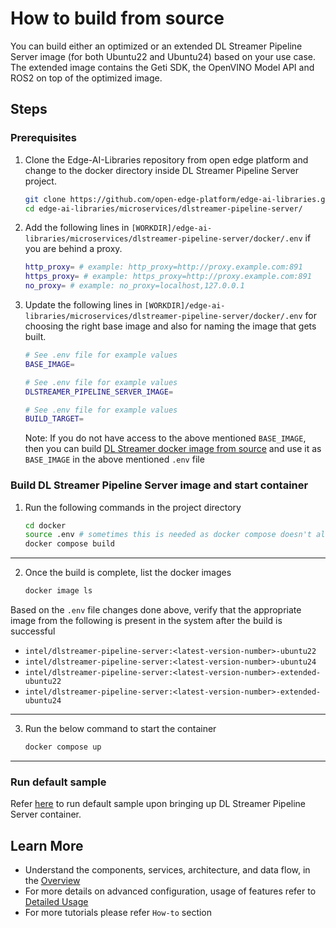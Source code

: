 # How to build from source

You can build either an optimized or an extended DL Streamer Pipeline Server image (for both Ubuntu22 and Ubuntu24) based on your use case. The extended image contains the Geti SDK, the OpenVINO Model API and ROS2 on top of the optimized image.

## Steps

### Prerequisites

1. Clone the Edge-AI-Libraries repository from open edge platform and change to the docker directory inside DL Streamer Pipeline Server project.

    ```sh
    git clone https://github.com/open-edge-platform/edge-ai-libraries.git
    cd edge-ai-libraries/microservices/dlstreamer-pipeline-server/
    ```

2. Add the following lines in `[WORKDIR]/edge-ai-libraries/microservices/dlstreamer-pipeline-server/docker/.env` if you are behind a proxy.

    ``` sh
    http_proxy= # example: http_proxy=http://proxy.example.com:891
    https_proxy= # example: https_proxy=http://proxy.example.com:891
    no_proxy= # example: no_proxy=localhost,127.0.0.1
    ```

3. Update the following lines in `[WORKDIR]/edge-ai-libraries/microservices/dlstreamer-pipeline-server/docker/.env` for choosing the right base image and also for naming the image that gets built.

    ``` sh
    # See .env file for example values
    BASE_IMAGE=

    # See .env file for example values
    DLSTREAMER_PIPELINE_SERVER_IMAGE=

    # See .env file for example values
    BUILD_TARGET=
    ```

    Note: If you do not have access to the above mentioned `BASE_IMAGE`, then you can build [DL Streamer docker image from source](https://github.com/open-edge-platform/edge-ai-libraries/tree/main/libraries/dl-streamer#build-the-dlstreamer-docker-image-with) and use it as `BASE_IMAGE` in the above mentioned `.env` file

### Build DL Streamer Pipeline Server image and start container

1. Run the following commands in the project directory

    ```sh
    cd docker
    source .env # sometimes this is needed as docker compose doesn't always pick up the necessary env variables
    docker compose build
    ```
---

2. Once the build is complete, list the docker images
    ```sh
    docker image ls
    ```
Based on the `.env` file changes done above, verify that the appropriate image from the following is present in the system after the build is successful
- `intel/dlstreamer-pipeline-server:<latest-version-number>-ubuntu22`
- `intel/dlstreamer-pipeline-server:<latest-version-number>-ubuntu24`
- `intel/dlstreamer-pipeline-server:<latest-version-number>-extended-ubuntu22`
- `intel/dlstreamer-pipeline-server:<latest-version-number>-extended-ubuntu24`

---

3. Run the below command to start the container 
    ```sh
    docker compose up
    ```
---
### Run default sample
Refer [here](./get-started.md#run-default-sample) to run default sample upon bringing up DL Streamer Pipeline Server container.

## Learn More

-   Understand the components, services, architecture, and data flow, in the [Overview](./Overview.md)
-   For more details on advanced configuration, usage of features refer to [Detailed Usage](./advanced-guide/Overview.md)
-   For more tutorials please refer `How-to` section
